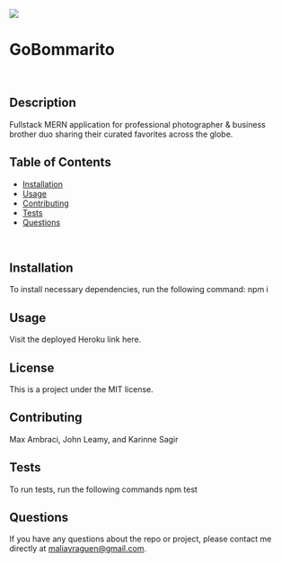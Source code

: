 
  ![](https://img.shields.io/badge/LICENSE-MIT-blue)
  <br>

  # GoBommarito
  <br>

  ## Description
  Fullstack MERN application for professional photographer & business brother duo sharing their curated favorites across the globe.
  <br>
  
  ## Table of Contents
  * [Installation](#installation)
  * [Usage](#usage)
  * [Contributing](#contributing)
  * [Tests](#tests)
  * [Questions](#questions)
  <br>
  
  ## Installation
  To install necessary dependencies, run the following command:
  npm i
  <br>
  
  ## Usage
  Visit the deployed Heroku link here.
  <br>
  
  ## License
  This is a project under the MIT license.
  <br>
  
  ## Contributing
  Max Ambraci, John Leamy, and Karinne Sagir
  <br>

  ## Tests
  To run tests, run the following commands
  npm test
  <br>
  
  ## Questions
  If you have any questions about the repo or project, please contact me directly at maliayraguen@gmail.com.
